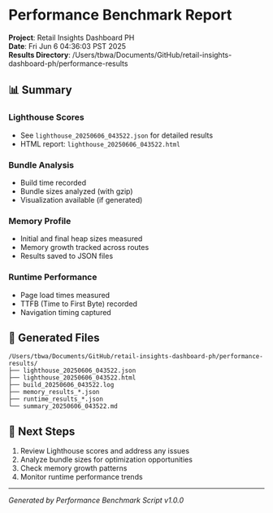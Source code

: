 # Performance Benchmark Report

**Project**: Retail Insights Dashboard PH  
**Date**: Fri Jun 6 04:36:03 PST 2025  
**Results Directory**: /Users/tbwa/Documents/GitHub/retail-insights-dashboard-ph/performance-results

## 📊 Summary

### Lighthouse Scores

- See `lighthouse_20250606_043522.json` for detailed results
- HTML report: `lighthouse_20250606_043522.html`

### Bundle Analysis

- Build time recorded
- Bundle sizes analyzed (with gzip)
- Visualization available (if generated)

### Memory Profile

- Initial and final heap sizes measured
- Memory growth tracked across routes
- Results saved to JSON files

### Runtime Performance

- Page load times measured
- TTFB (Time to First Byte) recorded
- Navigation timing captured

## 📁 Generated Files

```
/Users/tbwa/Documents/GitHub/retail-insights-dashboard-ph/performance-results/
├── lighthouse_20250606_043522.json
├── lighthouse_20250606_043522.html
├── build_20250606_043522.log
├── memory_results_*.json
├── runtime_results_*.json
└── summary_20250606_043522.md
```

## 🎯 Next Steps

1. Review Lighthouse scores and address any issues
2. Analyze bundle sizes for optimization opportunities
3. Check memory growth patterns
4. Monitor runtime performance trends

---

_Generated by Performance Benchmark Script v1.0.0_
